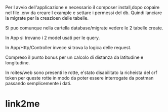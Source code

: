 Per l avvio dell'applicazione e necessario il composer install,dopo copaire nel file .env da creare l example e settare i permessi del db. Quindi lanciare la migrate per la creazioen delle tabelle.

Si puo comunque nella cartella database/migrate vedere le 2 tabelle create.

In App si trovano i 2 model usati per le query.

In App/Http/Controller invece si trova la logica delle request.

Compreso il punto bonus per un calcolo di distanza da latitudine e longitudine.

In roites/web sono presenti le rotte, e'stato disabilitato la richeista del crf token per queste rotte in modo da poter essere interrogate da postman passando semplicemente i dati.
# link2me
